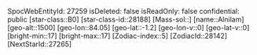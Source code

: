 ﻿---
location: [-1.2,84.05,1500]
type: Station
tags:
- astro/Star

---
SpocWebEntityId: 27259
isDeleted: false
isReadOnly: false
confidential: public
[star-class::B0]
[star-class-id::28188]
[Mass-sol::]
[name::Alnilam]
[geo-alt::1500]
[geo-lon::84.05]
[geo-lat::-1.2]
[geo-lon-v::0]
[geo-lat-v::0]
[bright-min::17]
[bright-max::17]
[Zodiac-index::5]
[ZodiacId::28142]
[NextStarId::27265]

